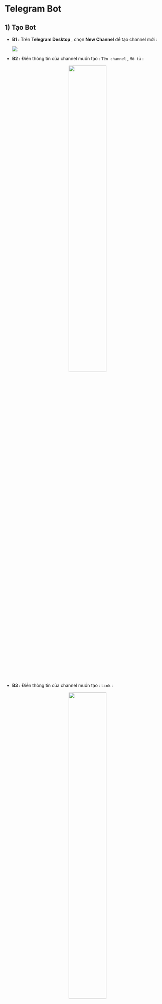# Telegram Bot
## **1) Tạo Bot**
- **B1 :** Trên **Telegram Desktop** , chọn **New Channel** để tạo channel mới :
    
    <img src=https://i.imgur.com/NVCTitS.png>

- **B2 :** Điền thông tin của channel muốn tạo : `Tên channel` , `Mô tả` :
    <p align=center><img src=https://i.imgur.com/Rp8429S.png width=50%></p>
- **B3 :** Điền thông tin của channel muốn tạo : `Link` :
    <p align=center><img src=https://i.imgur.com/fPDxFtV.png width=50%></p>
- **B4 :** Channel được tạo thành công :
    <p align=center><img src=https://i.imgur.com/K6gVGG8.png width=70%></p>

## **2) Cài đặt module Telegram**
- Cài đặt module `python-telegram-bot` :
    ```
    $ pip i
